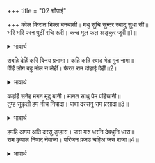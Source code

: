 +++
title = "02 चौपाई"

+++
कोल किरात भिल्ल बनबासी। मधु सुचि सुन्दर स्वादु सुधा सी॥  
भरि भरि परन पुटीं रचि रूरी। कन्द मूल फल अङ्कुर जूरी॥1॥  

<details><summary>भावार्थ</summary>

कोल, किरात और भील आदि वन के रहने वाले लोग पवित्र, सुन्दर एवं अमृत के समान स्वादिष्ट मधु (शहद) को सुन्दर दोने बनाकर और उनमें भर-भरकर तथा कन्द, मूल, फल और अङ्कुर आदि की जूडियों (अँटियों) को॥1॥  
</details>

सबहि देहिं करि बिनय प्रनामा। कहि कहि स्वाद भेद गुन नामा॥  
देहिं लोग बहु मोल न लेहीं। फेरत राम दोहाई देहीं॥2॥  

<details><summary>भावार्थ</summary>

सबको विनय और प्रणाम करके उन चीजों के अलग-अलग स्वाद, भेद (प्रकार), गुण और नाम बता-बताकर देते हैं। लोग उनका बहुत दाम देते हैं, पर वे नहीं लेते और लौटा देने में श्री रामजी की दुहाई देते हैं॥2॥  
</details>

कहहिं सनेह मगन मृदु बानी। मानत साधु पेम पहिचानी॥  
तुम्ह सुकृती हम नीच निषादा। पावा दरसनु राम प्रसादा॥3॥  

<details><summary>भावार्थ</summary>

प्रेम में मग्न हुए वे कोमल वाणी से कहते हैं कि साधु लोग प्रेम को पहचानकर उसका सम्मान करते हैं (अर्थात आप साधु हैं, आप हमारे प्रेम को देखिए, दाम देकर या वस्तुएँ लौटाकर हमारे प्रेम का तिरस्कार न कीजिए)। आप तो पुण्यात्मा हैं, हम नीच निषाद हैं। श्री रामजी की कृपा से ही हमने आप लोगों के दर्शन पाए हैं॥3॥  
</details>

हमहि अगम अति दरसु तुम्हारा। जस मरु धरनि देवधुनि धारा॥  
राम कृपाल निषाद नेवाजा। परिजन प्रजउ चहिअ जस राजा॥4॥  

<details><summary>भावार्थ</summary>

हम लोगों को आपके दर्शन बडे ही दुर्लभ हैं, जैसे मरुभूमि के लिए गङ्गाजी की धारा दुर्लभ है! (देखिए) कृपालु श्री रामचन्द्रजी ने निषाद पर कैसी कृपा की है। जैसे राजा हैं वैसा ही उनके परिवार और प्रजा को भी होना चाहिए॥4॥  
</details>

